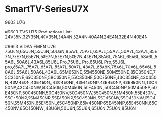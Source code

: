 # SmartTV-SeriesU7X
9603 U76

#9603 TVS U75
Productions List: 24V35N,32V35N,40V35N,24A4N,32A4N,40A4N,24E4N,32E4N,40E4N

#9603 VIDAA EMEM U76
75U6N,65U6N,55U6N,50U6N,85A7L,75A7L,65A7L,55A7L,50A7L,43A7L,85E7N,75E7N,65E7N,58E7N,55E7N,50E7N,43E7N,85A6L,75A6L,65A6L,58A6L,55A6L,50A6L,43A6L,85U6L Pro,75U6L Pro,65U6L Pro,55U6L pro,85A7L,75A7L,65A7L,55A7L,50A7L,43A7L,85A6K,75A6L,70A6L,65A6L,58A6L,55A6L,50A6L,43A6L,65M650NE,55M550NE,50M550NE,85C350NE,75C350NE,65C350NE,58C350NE,55C350NE,50C350NE,43C350NE,43C450N,43M450N,43E450N,,43C450NP,43M450NP,43E450NP,43E450NN,43C450NV,43C450NW,50C450N,50M450N,50E450N,,50C450NP,50M450NP,50E450NP,50C450NN,50C450NV,50C450NW,55C450N,55M450N,55E450N,,55C450NP,55M450NP,55E450NP,55C450NN,55C450NV,55C450NW,65C450N,65M450N,65E450N,,65C450NP,65M450NP,65E450NP,65E450NN,65C450NV,65C450NW
,43U6N,50U6N,55U6N,65U6N,75U6N,85U6N
